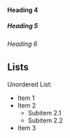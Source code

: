 #### Heading 4
##### Heading 5
###### Heading 6

## Lists

Unordered List:
- Item 1
- Item 2
  - Subitem 2.1
  - Subitem 2.2
- Item 3
